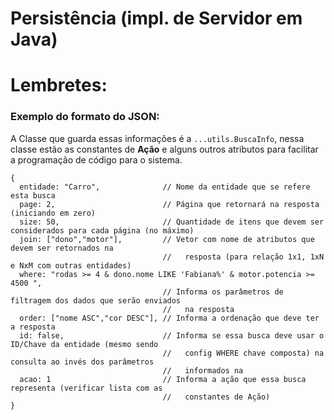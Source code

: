 
# Persistência (impl. de Servidor em Java)




# Lembretes:

### Exemplo do formato do JSON:
A Classe que guarda essas informações é a `...utils.BuscaInfo`,
nessa classe estão as constantes de **Ação** e alguns outros atributos
para facilitar a programação de código para o sistema.

```
{
  entidade: "Carro",              // Nome da entidade que se refere esta busca
  page: 2,                        // Página que retornará na resposta (iniciando em zero)
  size: 50,                       // Quantidade de itens que devem ser considerados para cada página (no máximo)
  join: ["dono","motor"],         // Vetor com nome de atributos que devem ser retornados na 
                                  //   resposta (para relação 1x1, 1xN e NxM com outras entidades)
  where: "rodas >= 4 & dono.nome LIKE 'Fabiana%' & motor.potencia >= 4500 ",
                                  // Informa os parâmetros de filtragem dos dados que serão enviados
                                  //   na resposta
  order: ["nome ASC","cor DESC"], // Informa a ordenação que deve ter a resposta
  id: false,                      // Informa se essa busca deve usar o ID/Chave da entidade (mesmo sendo 
                                  //   config WHERE chave composta) na consulta ao invés dos parâmetros 
                                  //   informados na 
  acao: 1                         // Informa a ação que essa busca representa (verificar lista com as 
                                  //   constantes de Ação)
}
```
